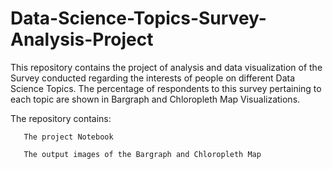 # Data-Science-Topics-Survey-Analysis-Project
This repository contains the project of analysis and data visualization of the Survey conducted regarding the interests of people on different Data Science Topics. The percentage of respondents to this survey pertaining to each topic are shown in Bargraph and Chloropleth Map Visualizations.

The repository contains:
 
       The project Notebook
       
       The output images of the Bargraph and Chloropleth Map


